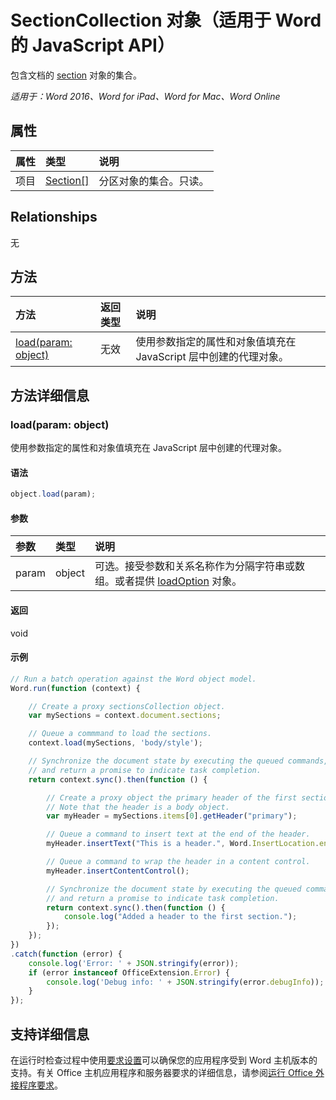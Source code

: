 # <a name="sectioncollection-object-(javascript-api-for-word)"></a>SectionCollection 对象（适用于 Word 的 JavaScript API）

包含文档的 [section](section.md) 对象的集合。

_适用于：Word 2016、Word for iPad、Word for Mac、Word Online_

## <a name="properties"></a>属性
| 属性     | 类型   |说明
|:---------------|:--------|:----------|
|项目|[Section[]](section.md)|分区对象的集合。只读。|

## <a name="relationships"></a>Relationships
无


## <a name="methods"></a>方法

| 方法           | 返回类型    |说明|
|:---------------|:--------|:----------|
|[load(param: object)](#loadparam-object)|无效|使用参数指定的属性和对象值填充在 JavaScript 层中创建的代理对象。|

## <a name="method-details"></a>方法详细信息

### <a name="load(param:-object)"></a>load(param: object)
使用参数指定的属性和对象值填充在 JavaScript 层中创建的代理对象。

#### <a name="syntax"></a>语法
```js
object.load(param);
```

#### <a name="parameters"></a>参数
| 参数    | 类型   |说明|
|:---------------|:--------|:----------|
|param|object|可选。接受参数和关系名称作为分隔字符串或数组。或者提供 [loadOption](loadoption.md) 对象。|

#### <a name="returns"></a>返回
void

#### <a name="examples"></a>示例
```js
// Run a batch operation against the Word object model.
Word.run(function (context) {

    // Create a proxy sectionsCollection object.
    var mySections = context.document.sections;

    // Queue a commmand to load the sections.
    context.load(mySections, 'body/style');

    // Synchronize the document state by executing the queued commands,
    // and return a promise to indicate task completion.
    return context.sync().then(function () {

        // Create a proxy object the primary header of the first section.
        // Note that the header is a body object.
        var myHeader = mySections.items[0].getHeader("primary");

        // Queue a command to insert text at the end of the header.
        myHeader.insertText("This is a header.", Word.InsertLocation.end);

        // Queue a command to wrap the header in a content control.
        myHeader.insertContentControl();

        // Synchronize the document state by executing the queued commands,
        // and return a promise to indicate task completion.
        return context.sync().then(function () {
            console.log("Added a header to the first section.");
        });
    });
})
.catch(function (error) {
    console.log('Error: ' + JSON.stringify(error));
    if (error instanceof OfficeExtension.Error) {
        console.log('Debug info: ' + JSON.stringify(error.debugInfo));
    }
});

```

## <a name="support-details"></a>支持详细信息
在运行时检查过程中使用[要求设置](../office-add-in-requirement-sets.md)可以确保您的应用程序受到 Word 主机版本的支持。有关 Office 主机应用程序和服务器要求的详细信息，请参阅[运行 Office 外接程序要求](../../docs/overview/requirements-for-running-office-add-ins.md)。
